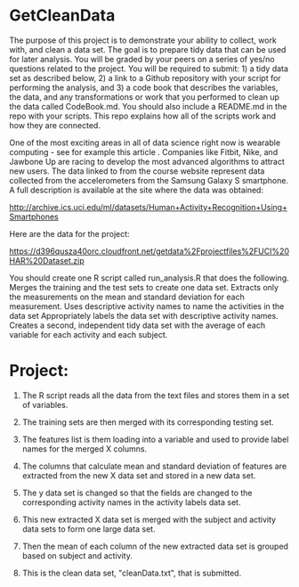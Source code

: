 GetCleanData
============

The purpose of this project is to demonstrate your ability to collect, work with, and clean a data set. The goal is to prepare tidy data that can be used for later analysis. You will be graded by your peers on a series of yes/no questions related to the project. You will be required to submit: 1) a tidy data set as described below, 2) a link to a Github repository with your script for performing the analysis, and 3) a code book that describes the variables, the data, and any transformations or work that you performed to clean up the data called CodeBook.md. You should also include a README.md in the repo with your scripts. This repo explains how all of the scripts work and how they are connected.  

One of the most exciting areas in all of data science right now is wearable computing - see for example this article . Companies like Fitbit, Nike, and Jawbone Up are racing to develop the most advanced algorithms to attract new users. The data linked to from the course website represent data collected from the accelerometers from the Samsung Galaxy S smartphone. A full description is available at the site where the data was obtained: 

http://archive.ics.uci.edu/ml/datasets/Human+Activity+Recognition+Using+Smartphones 

Here are the data for the project: 

https://d396qusza40orc.cloudfront.net/getdata%2Fprojectfiles%2FUCI%20HAR%20Dataset.zip 

You should create one R script called run_analysis.R that does the following. 
Merges the training and the test sets to create one data set.
Extracts only the measurements on the mean and standard deviation for each measurement. 
Uses descriptive activity names to name the activities in the data set
Appropriately labels the data set with descriptive activity names. 
Creates a second, independent tidy data set with the average of each variable for each activity and each subject. 

Project: 
============
1. The R script reads all the data from the text files and stores them in a set of variables.

2. The training sets are then merged with its corresponding testing set.

3. The features list is them loading into a variable and used to provide label names for the merged X columns.

4. The columns that calculate mean and standard deviation of features are extracted from the new X data set and stored in a new data set. 

5. The y data set is changed so that the fields are changed to the corresponding activity names in the activity labels data set.

6. This new extracted X data set is merged with the subject and activity data sets to form one large data set. 

7. Then the mean of each column of the new extracted data set is grouped based on subject and activity. 

8. This is the clean data set, "cleanData.txt", that is submitted. 
